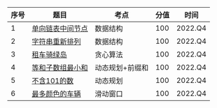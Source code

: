 | 序号 | 题目                                                         | 考点            | 分值 | 时间    |
| ---- | ------------------------------------------------------------ | --------------- | ---- | ------- |
| 1    | [单向链表中间节点](./1-单向链表中间节点.md)                  | 数据结构        | 100  | 2022.Q4 |
| 2    | [字符串重新排列](./2-字符串重新排列.md)                      | 数据结构        | 100  | 2022.Q4 |
| 3    | [租车骑绿岛](./3-租车骑绿岛.md)                              | 贪心算法        | 100  | 2022.Q4 |
| 4    | [等和子数组最小和](./4-等和子数组最小和.md)                  | 动态规划+前缀和 | 100  | 2022.Q4 |
| 5    | [不含101的数](./5-%E4%B8%8D%E5%90%AB101%E7%9A%84%E6%95%B0.md) | 动态规划        | 100  | 2022.Q4 |
| 6    | [最多颜色的车辆](./6-%E6%9C%80%E5%A4%9A%E9%A2%9C%E8%89%B2%E7%9A%84%E8%BD%A6%E8%BE%86.md)                                               | 滑动窗口        | 100  | 2022.Q4 |



